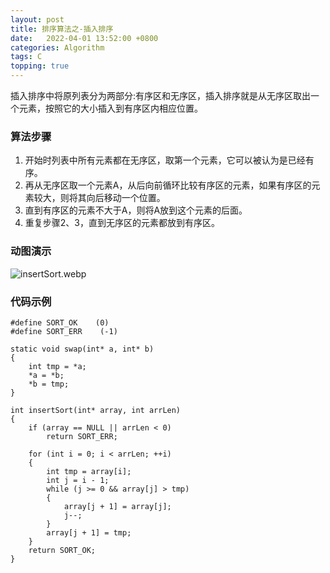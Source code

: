 ```yaml
---
layout: post
title: 排序算法之-插入排序 
date:   2022-04-01 13:52:00 +0800
categories: Algorithm
tags: C
topping: true
---
```


插入排序中将原列表分为两部分:有序区和无序区，插入排序就是从无序区取出一个元素，按照它的大小插入到有序区内相应位置。  

### 算法步骤

1. 开始时列表中所有元素都在无序区，取第一个元素，它可以被认为是已经有序。  
2. 再从无序区取一个元素A，从后向前循环比较有序区的元素，如果有序区的元素较大，则将其向后移动一个位置。  
3. 直到有序区的元素不大于A，则将A放到这个元素的后面。  
4. 重复步骤2、3，直到无序区的元素都放到有序区。  

### 动图演示

![insertSort.webp]({{site.baseurl}}/styles/images/algorithm/insertSort.webp)  

### 代码示例

```
#define SORT_OK    (0)
#define SORT_ERR    (-1)

static void swap(int* a, int* b)
{
    int tmp = *a;
    *a = *b;
    *b = tmp;
}

int insertSort(int* array, int arrLen)
{
    if (array == NULL || arrLen < 0)
        return SORT_ERR;

    for (int i = 0; i < arrLen; ++i)
    {
        int tmp = array[i];
        int j = i - 1;
        while (j >= 0 && array[j] > tmp)
        {
            array[j + 1] = array[j];
            j--;
        }
        array[j + 1] = tmp;
    }
    return SORT_OK;
}
```
